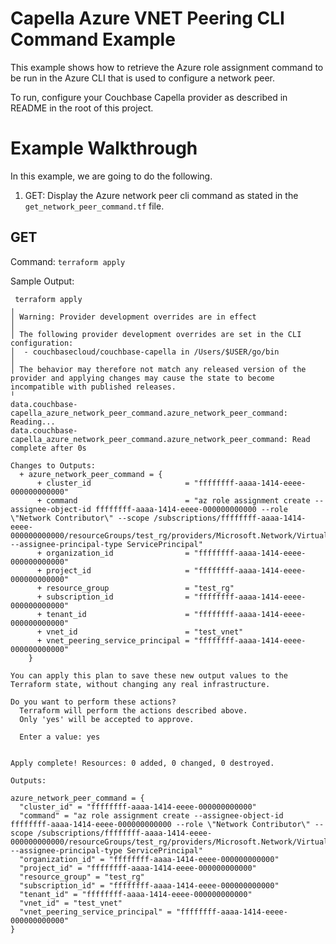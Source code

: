 # Capella Azure VNET Peering CLI Command Example

This example shows how to retrieve the Azure role assignment command to be run in the Azure CLI that is used to configure a network peer.

To run, configure your Couchbase Capella provider as described in README in the root of this project.

# Example Walkthrough

In this example, we are going to do the following.

1. GET: Display the Azure network peer cli command as stated in the `get_network_peer_command.tf` file.

## GET

Command: `terraform apply`

Sample Output:
```
 terraform apply
╷
│ Warning: Provider development overrides are in effect
│ 
│ The following provider development overrides are set in the CLI configuration:
│  - couchbasecloud/couchbase-capella in /Users/$USER/go/bin
│ 
│ The behavior may therefore not match any released version of the provider and applying changes may cause the state to become incompatible with published releases.
╵
data.couchbase-capella_azure_network_peer_command.azure_network_peer_command: Reading...
data.couchbase-capella_azure_network_peer_command.azure_network_peer_command: Read complete after 0s

Changes to Outputs:
  + azure_network_peer_command = {
      + cluster_id                     = "ffffffff-aaaa-1414-eeee-000000000000"
      + command                        = "az role assignment create --assignee-object-id ffffffff-aaaa-1414-eeee-000000000000 --role \"Network Contributor\" --scope /subscriptions/ffffffff-aaaa-1414-eeee-000000000000/resourceGroups/test_rg/providers/Microsoft.Network/VirtualNetworks/test_vnet --assignee-principal-type ServicePrincipal"
      + organization_id                = "ffffffff-aaaa-1414-eeee-000000000000"
      + project_id                     = "ffffffff-aaaa-1414-eeee-000000000000"
      + resource_group                 = "test_rg"
      + subscription_id                = "ffffffff-aaaa-1414-eeee-000000000000"
      + tenant_id                      = "ffffffff-aaaa-1414-eeee-000000000000"
      + vnet_id                        = "test_vnet"
      + vnet_peering_service_principal = "ffffffff-aaaa-1414-eeee-000000000000"
    }

You can apply this plan to save these new output values to the Terraform state, without changing any real infrastructure.

Do you want to perform these actions?
  Terraform will perform the actions described above.
  Only 'yes' will be accepted to approve.

  Enter a value: yes


Apply complete! Resources: 0 added, 0 changed, 0 destroyed.

Outputs:

azure_network_peer_command = {
  "cluster_id" = "ffffffff-aaaa-1414-eeee-000000000000"
  "command" = "az role assignment create --assignee-object-id ffffffff-aaaa-1414-eeee-000000000000 --role \"Network Contributor\" --scope /subscriptions/ffffffff-aaaa-1414-eeee-000000000000/resourceGroups/test_rg/providers/Microsoft.Network/VirtualNetworks/test_vnet --assignee-principal-type ServicePrincipal"
  "organization_id" = "ffffffff-aaaa-1414-eeee-000000000000"
  "project_id" = "ffffffff-aaaa-1414-eeee-000000000000"
  "resource_group" = "test_rg"
  "subscription_id" = "ffffffff-aaaa-1414-eeee-000000000000"
  "tenant_id" = "ffffffff-aaaa-1414-eeee-000000000000"
  "vnet_id" = "test_vnet"
  "vnet_peering_service_principal" = "ffffffff-aaaa-1414-eeee-000000000000"
}

```